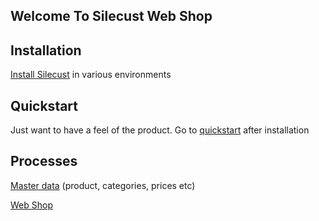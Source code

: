 ## Welcome To Silecust Web Shop
## Installation
 [Install Silecust](installation/installation.md) in various environments 
## Quickstart
Just want to have a feel of the product. Go to [quickstart](quickstart/quickstart.md) after installation

## Processes

[Master data](processes/master/master.md) (product, categories, prices etc)  

[Web Shop](processes/module/webshop/webshop.md)
 
